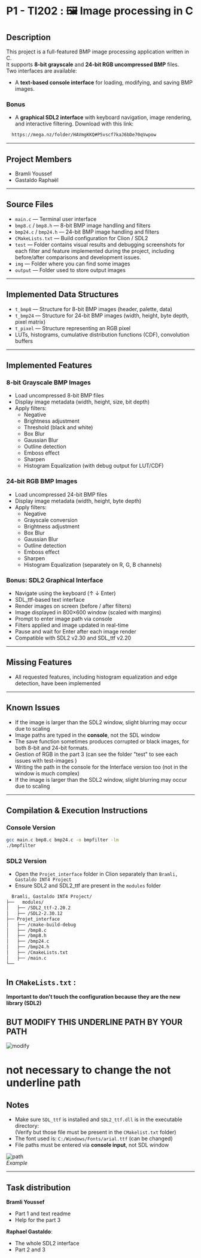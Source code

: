 # P1 - TI202 : 🖼️ Image processing in C

## Description
This project is a full-featured BMP image processing application written in C.  
It supports **8-bit grayscale** and **24-bit RGB uncompressed BMP** files.  
Two interfaces are available:
- A **text-based console interface** for loading, modifying, and saving BMP images.
### Bonus
- A **graphical SDL2 interface** with keyboard navigation, image rendering, and interactive filtering.
  Download with this link:
```bash
  https://mega.nz/folder/HAVmgKKQ#P5vscf7kaJ6bDe70qVwpow
  ```
---
## Project Members

- Bramli Youssef
- Gastaldo Raphaël

---

## Source Files

- `main.c` — Terminal user interface
- `bmp8.c` / `bmp8.h` — 8-bit BMP image handling and filters
- `bmp24.c` / `bmp24.h` — 24-bit BMP image handling and filters
- `CMakeLists.txt` — Build configuration for Clion / SDL2
- `test` — Folder contains visual results and debugging screenshots for each filter and feature implemented during the project, including before/after comparisons and development issues.
- `img` — Folder where you can find some images
- `output` — Folder used to store output images

---

## Implemented Data Structures

- `t_bmp8` — Structure for 8-bit BMP images (header, palette, data)
- `t_bmp24` — Structure for 24-bit BMP images (width, height, byte depth, pixel matrix)
- `t_pixel` — Structure representing an RGB pixel
- LUTs, histograms, cumulative distribution functions (CDF), convolution buffers

---

## Implemented Features
### 8-bit Grayscale BMP Images

- Load uncompressed 8-bit BMP files
- Display image metadata (width, height, size, bit depth)
- Apply filters:
  -  Negative
  -  Brightness adjustment
  -  Threshold (black and white)
  -  Box Blur
  -  Gaussian Blur
  -  Outline detection
  -  Emboss effect
  -  Sharpen
  -  Histogram Equalization (with debug output for LUT/CDF)

### 24-bit RGB BMP Images

- Load uncompressed 24-bit BMP files
- Display image metadata (width, height, byte depth)
- Apply filters:
  -  Negative
  -  Grayscale conversion
  -  Brightness adjustment
  -  Box Blur
  -  Gaussian Blur
  -  Outline detection
  -  Emboss effect
  -  Sharpen
  -  Histogram Equalization (separately on R, G, B channels)

### Bonus: SDL2 Graphical Interface

- Navigate using the keyboard (↑ ↓ Enter)
- SDL_ttf-based text interface
- Render images on screen (before / after filters)
- Image displayed in 800×600 window (scaled with margins)
- Prompt to enter image path via console
- Filters applied and image updated in real-time
- Pause and wait for Enter after each image render
- Compatible with SDL2 v2.30 and SDL_ttf v2.20

---

## Missing Features

- All requested features, including histogram equalization and edge detection, have been implemented

---

## Known Issues

- If the image is larger than the SDL2 window, slight blurring may occur due to scaling
- Image paths are typed in the **console**, not the SDL window
- The save function sometimes produces corrupted or black images, for both 8-bit and 24-bit formats.
- Gestion of RGB in the part 3 (can see the folder "test" to see each issues with test-images )
- Writing the path in the console for the Interface version too (not in the window is much complex)
- If the image is larger than the SDL2 window, slight blurring may occur due to scaling

---
## Compilation & Execution Instructions

### Console Version

```bash
gcc main.c bmp8.c bmp24.c -o bmpfilter -lm
./bmpfilter
```

### SDL2 Version

- Open the `Projet_interface` folder in Clion separately than `Bramli, Gastaldo INT4 Project`
- Ensure SDL2 and SDL2_ttf are present in the `modules` folder

```bash
  Bramli, Gastaldo INT4 Project/
├──   modules/                
│   ├── /SDL2_ttf-2.20.2
│   ├── /SDL2-2.30.12
├── Projet_interface
│   ├── /cmake-build-debug
│   ├── /bmp8.c
│   ├── /bmp8.h
│   ├── /bmp24.c
│   ├── /bmp24.h
│   ├── /CmakeLists.txt
│   ├── /main.c
└──
```
## In `CMakeLists.txt` :

**Important to don't touch the configuration because they are the new library (SDL2)**
## **BUT MODIFY THIS UNDERLINE PATH BY YOUR PATH**
![modify](./screenshots/modify.png)
# not necessary to change the not underline path
## Notes

- Make sure `SDL_ttf` is installed and `SDL2_ttf.dll` is in the executable directory:  
  (Verify but those file must be present in the `CMakelist.txt` folder)
- The font used is: `C:/Windows/Fonts/arial.ttf` (can be changed)
- File paths must be entered via **console input**, not SDL window


![path](./screenshots/path.png)  
*Example*

---

## Task distribution

**Bramli Youssef**
- Part 1 and text readme
- Help for the part 3

**Raphael Gastaldo**:
- The whole SDL2 interface
- Part 2 and 3


